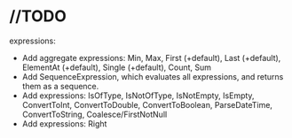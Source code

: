 # //TODO
expressions:
- Add aggregate expressions: Min, Max, First (+default), Last (+default), ElementAt (+default), Single (+default), Count, Sum
- Add SequenceExpression, which evaluates all expressions, and returns them as a sequence.
- Add expressions: IsOfType, IsNotOfType, IsNotEmpty, IsEmpty, ConvertToInt, ConvertToDouble, ConvertToBoolean, ParseDateTime, ConvertToString, Coalesce/FirstNotNull
- Add expressions: Right